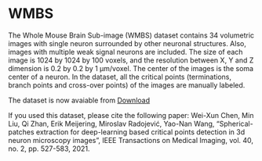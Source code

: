 # WMBS

  The Whole Mouse Brain Sub-image (WMBS) dataset contains 34 volumetric images with single neuron surrounded by other neuronal structures. Also, images with multiple weak signal neurons are included. The size of each image is 1024 by 1024 by 100 voxels, and the resolution between X, Y and Z dimension is 0.2 by 0.2 by 1 μm/voxel. The center of the images is the soma center of a neuron. In the dataset, all the critical points (terminations, branch points and cross-over points) of the images are manually labeled. 

  The dataset is now avaiable from [Download](https://drive.google.com/file/d/1iY5VzAx9aeZMlnTJc81Gs2JJQBRSuMEo/view?usp=sharing)
  
  If you used this dataset, please cite the following paper:
  Wei-Xun Chen, Min Liu, Qi Zhan, Erik Meijering, Miroslav Radojević, Yao-Nan Wang, “Spherical-patches extraction for deep-learning based critical points detection in 3d neuron microscopy images”, IEEE Transactions on Medical Imaging, vol. 40, no. 2, pp. 527-583, 2021.
